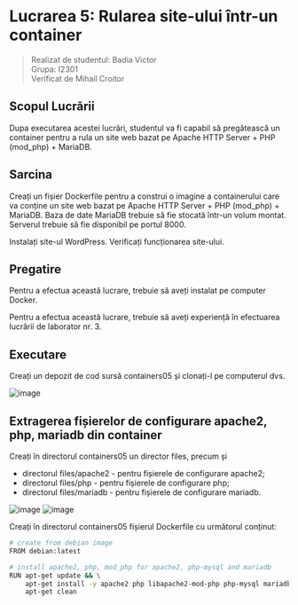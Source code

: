# Lucrarea 5: Rularea site-ului într-un container

> Realizat de studentul: Badia Victor \
> Grupa: I2301
> \
> Verificat de Mihail Croitor

## Scopul Lucrării

Dupa executarea acestei lucrări, studentul va fi capabil să pregătească un container pentru a rula un site web bazat pe Apache HTTP Server + PHP (mod_php) + MariaDB.

## Sarcina

Creați un fișier Dockerfile pentru a construi o imagine a containerului care va conține un site web bazat pe Apache HTTP Server + PHP (mod_php) + MariaDB. Baza de date MariaDB trebuie să fie stocată într-un volum montat. Serverul trebuie să fie disponibil pe portul 8000.

Instalați site-ul WordPress. Verificați funcționarea site-ului.

## Pregatire

Pentru a efectua această lucrare, trebuie să aveți instalat pe computer Docker.

Pentru a efectua această lucrare, trebuie să aveți experiență în efectuarea lucrării de laborator nr. 3.

## Executare

Creați un depozit de cod sursă containers05 și clonați-l pe computerul dvs.

![image](https://github.com/user-attachments/assets/317b76f8-13af-4174-8127-4ee5503fa35f)

## Extragerea fișierelor de configurare apache2, php, mariadb din container

Creați în directorul containers05 un director files, precum și
- directorul files/apache2 - pentru fișierele de configurare apache2;
- directorul files/php - pentru fișierele de configurare php;
- directorul files/mariadb - pentru fișierele de configurare mariadb.

![image](https://github.com/user-attachments/assets/d1722e08-af2f-4078-a2d0-401439014d2c)
![image](https://github.com/user-attachments/assets/dcd9c770-1dda-4992-9a12-8cb5efae8966)

Creați în directorul containers05 fișierul Dockerfile cu următorul conținut:

```bash
# create from debian image
FROM debian:latest

# install apache2, php, mod_php for apache2, php-mysql and mariadb
RUN apt-get update && \
    apt-get install -y apache2 php libapache2-mod-php php-mysql mariadb-server && \
    apt-get clean
```




